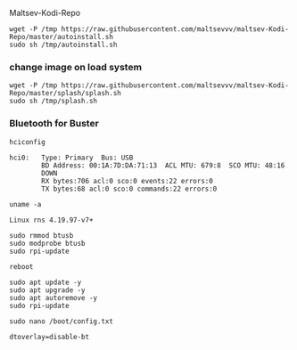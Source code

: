 Maltsev-Kodi-Repo  
```
wget -P /tmp https://raw.githubusercontent.com/maltsevvv/maltsev-Kodi-Repo/master/autoinstall.sh
sudo sh /tmp/autoinstall.sh
```

### change image on load system
```
wget -P /tmp https://raw.githubusercontent.com/maltsevvv/maltsev-Kodi-Repo/master/splash/splash.sh
sudo sh /tmp/splash.sh
```

### Bluetooth for Buster
```
hciconfig
```
`hci0:   Type: Primary  Bus: USB`  
`        BD Address: 00:1A:7D:DA:71:13  ACL MTU: 679:8  SCO MTU: 48:16`  
`        DOWN`  
`        RX bytes:706 acl:0 sco:0 events:22 errors:0`  
`        TX bytes:68 acl:0 sco:0 commands:22 errors:0`
```
uname -a
```
`Linux rns 4.19.97-v7+`

```
sudo rmmod btusb
sudo modprobe btusb
sudo rpi-update
```
```
reboot
```
```
sudo apt update -y
sudo apt upgrade -y
sudo apt autoremove -y
sudo rpi-update
```
```
sudo nano /boot/config.txt
```
`dtoverlay=disable-bt`
